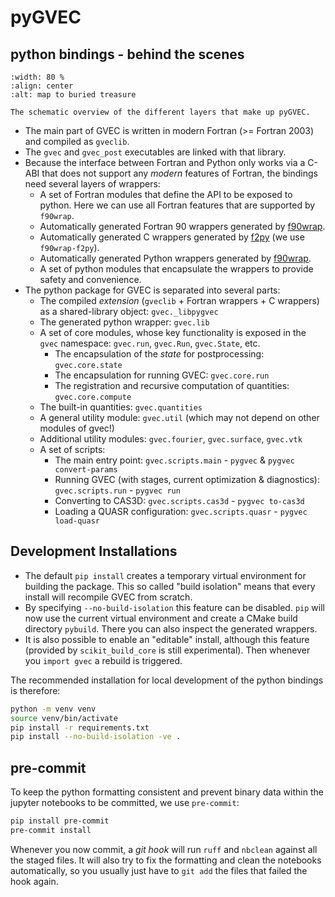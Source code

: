 # pyGVEC

## python bindings - behind the scenes

```{figure} /static/pygvec_flowchart.png
:width: 80 %
:align: center
:alt: map to buried treasure

The schematic overview of the different layers that make up pyGVEC.
```

* The main part of GVEC is written in modern Fortran (>= Fortran 2003) and compiled as `gveclib`.
* The `gvec` and `gvec_post` executables are linked with that library.
* Because the interface between Fortran and Python only works via a C-ABI that does not support any *modern* features of Fortran, the bindings need several layers of wrappers:
  * A set of Fortran modules that define the API to be exposed to python. Here we can use all Fortran features that are supported by `f90wrap`.
  * Automatically generated Fortran 90 wrappers generated by [f90wrap](https://github.com/jameskermode/f90wrap).
  * Automatically generated C wrappers generated by [f2py](https://numpy.org/devdocs/f2py/index.html) (we use `f90wrap-f2py`).
  * Automatically generated Python wrappers generated by [f90wrap](https://github.com/jameskermode/f90wrap).
  * A set of python modules that encapsulate the wrappers to provide safety and convenience.
* The python package for GVEC is separated into several parts:
  * The compiled *extension* (`gveclib` + Fortran wrappers + C wrappers) as a shared-library object: `gvec._libpygvec`
  * The generated python wrapper: `gvec.lib`
  * A set of core modules, whose key functionality is exposed in the `gvec` namespace: `gvec.run`, `gvec.Run`, `gvec.State`, etc.
    * The encapsulation of the *state* for postprocessing: `gvec.core.state`
    * The encapsulation for running GVEC: `gvec.core.run`
    * The registration and recursive computation of quantities: `gvec.core.compute`
  * The built-in quantities: `gvec.quantities`
  * A general utility module: `gvec.util` (which may not depend on other modules of gvec!)
  * Additional utility modules: `gvec.fourier`, `gvec.surface`, `gvec.vtk`
  * A set of scripts:
    * The main entry point: `gvec.scripts.main` - `pygvec` & `pygvec convert-params`
    * Running GVEC (with stages, current optimization & diagnostics): `gvec.scripts.run` - `pygvec run`
    * Converting to CAS3D: `gvec.scripts.cas3d` - `pygvec to-cas3d`
    * Loading a QUASR configuration: `gvec.scripts.quasr` - `pygvec load-quasr`

## Development Installations

* The default `pip install` creates a temporary virtual environment for building the package. This so called "build isolation" means that every install will recompile GVEC from scratch.
* By specifying `--no-build-isolation` this feature can be disabled. `pip` will now use the current virtual environment and create a CMake build directory `pybuild`. There you can also inspect the generated wrappers.
* It is also possible to enable an "editable" install, although this feature (provided by `scikit_build_core` is still experimental). Then whenever you `import gvec` a rebuild is triggered.

The recommended installation for local development of the python bindings is therefore:
```bash
python -m venv venv
source venv/bin/activate
pip install -r requirements.txt
pip install --no-build-isolation -ve .
```

## pre-commit

To keep the python formatting consistent and prevent binary data within the jupyter notebooks to be committed, we use `pre-commit`:
```bash
pip install pre-commit
pre-commit install
```
Whenever you now commit, a *git hook* will run `ruff` and `nbclean` against all the staged files. It will also try to fix the formatting and clean the notebooks automatically, so you usually just have to `git add` the files that failed the hook again.
